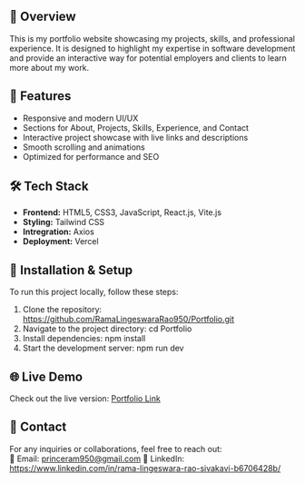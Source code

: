 ## 📌 Overview  
This is my portfolio website showcasing my projects, skills, and professional experience. It is designed to highlight my expertise in software development and provide an interactive way for potential employers and clients to learn more about my work.  

## 🚀 Features  
- Responsive and modern UI/UX  
- Sections for About, Projects, Skills, Experience, and Contact  
- Interactive project showcase with live links and descriptions  
- Smooth scrolling and animations  
- Optimized for performance and SEO  

## 🛠️ Tech Stack  
- **Frontend:** HTML5, CSS3, JavaScript, React.js, Vite.js
- **Styling:** Tailwind CSS
- **Intregration:** Axios  
- **Deployment:** Vercel 

## 📂 Installation & Setup  
To run this project locally, follow these steps:  

1. Clone the repository:  https://github.com/RamaLingeswaraRao950/Portfolio.git
2. Navigate to the project directory:  cd Portfolio
3. Install dependencies:  npm install
4. Start the development server:  npm run dev

## 🌐 Live Demo  
Check out the live version: [Portfolio Link](https://portfolio-ten-omega-75.vercel.app)  

## 📧 Contact  
For any inquiries or collaborations, feel free to reach out:  
📩 Email: princeram950@gmail.com
🔗 LinkedIn: https://www.linkedin.com/in/rama-lingeswara-rao-sivakavi-b6706428b/
